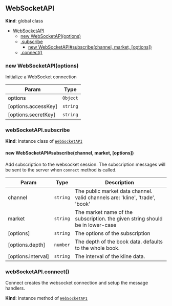 <a name="WebSocketAPI"></a>

## WebSocketAPI
**Kind**: global class  

* [WebSocketAPI](#WebSocketAPI)
    * [new WebSocketAPI(options)](#new_WebSocketAPI_new)
    * [.subscribe](#WebSocketAPI+subscribe)
        * [new WebSocketAPI#subscribe(channel, market, [options])](#new_WebSocketAPI+subscribe_new)
    * [.connect()](#WebSocketAPI+connect)

<a name="new_WebSocketAPI_new"></a>

### new WebSocketAPI(options)
Initialize a WebSocket connection


| Param | Type |
| --- | --- |
| options | <code>Object</code> | 
| [options.accessKey] | <code>string</code> | 
| [options.secretKey] | <code>string</code> | 

<a name="WebSocketAPI+subscribe"></a>

### webSocketAPI.subscribe
**Kind**: instance class of [<code>WebSocketAPI</code>](#WebSocketAPI)  
<a name="new_WebSocketAPI+subscribe_new"></a>

#### new WebSocketAPI#subscribe(channel, market, [options])
Add subscription to the websocket session.
The subscription messages will be sent to the server when `connect` method is called.


| Param | Type | Description |
| --- | --- | --- |
| channel | <code>string</code> | The public market data channel. valid channels are: 'kline', 'trade', 'book' |
| market | <code>string</code> | The market name of the subscription. the given string should be in lower-case |
| [options] | <code>string</code> | The options of the subscription |
| [options.depth] | <code>number</code> | The depth of the book data. defaults to the whole book. |
| [options.interval] | <code>string</code> | The interval of the kline data. |

<a name="WebSocketAPI+connect"></a>

### webSocketAPI.connect()
Connect creates the websocket connection and setup the message handlers.

**Kind**: instance method of [<code>WebSocketAPI</code>](#WebSocketAPI)  
